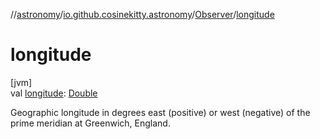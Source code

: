 //[astronomy](../../../index.md)/[io.github.cosinekitty.astronomy](../index.md)/[Observer](index.md)/[longitude](longitude.md)

# longitude

[jvm]\
val [longitude](longitude.md): [Double](https://kotlinlang.org/api/latest/jvm/stdlib/kotlin/-double/index.html)

Geographic longitude in degrees east (positive) or west (negative) of the prime meridian at Greenwich, England.
